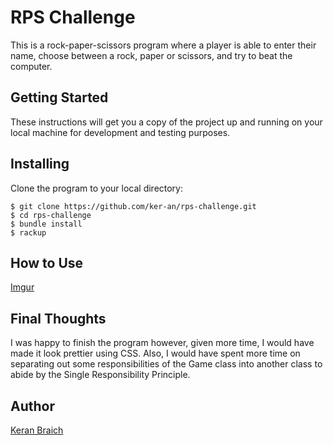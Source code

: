 # RPS Challenge

This is a rock-paper-scissors program where a player is able to enter their name, choose between a rock, paper or scissors, and try to beat the computer.

## Getting Started

These instructions will get you a copy of the project up and running on your local machine for development and testing purposes.

## Installing

Clone the program to your local directory:

```
$ git clone https://github.com/ker-an/rps-challenge.git
$ cd rps-challenge
$ bundle install
$ rackup
```

## How to Use

[Imgur](https://i.imgur.com/qryniRZ.png)

## Final Thoughts

I was happy to finish the program however, given more time, I would have made it look prettier using CSS. Also, I would have spent more time on separating out some responsibilities of the Game class into another class to abide by the Single Responsibility Principle.

## Author

[Keran Braich](https://github.com/ker-an)
